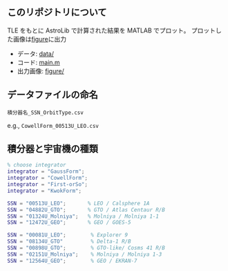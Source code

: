 ## このリポジトリについて

TLE をもとに AstroLib で計算された結果を MATLAB でプロット。
プロットした画像は[figure](figure/)に出力

- データ: [data/](data/)
- コード: [main.m](main.m)
- 出力画像: [figure/](figure/)

## データファイルの命名

`積分器名_SSN_OrbitType.csv`

e.g., `CowellForm_00513U_LEO.csv`

## 積分器と宇宙機の種類

```.m
% choose integrator
integrator = "GaussForm";
integrator = "CowellForm";
integrator = "First-orSo";
integrator = "KwokForm";
```

```.m
SSN = "00513U_LEO";       % LEO / Calsphere 1A
SSN = "04882U_GTO";       % GTO / Atlas Centaur R/B
SSN = "01324U_Molniya";   % Molniya / Molniya 1-1
SSN = "12472U_GEO";       % GEO / GOES-5

SSN = "00081U_LEO";        % Explorer 9
SSN = "08134U_GTO"         % Delta-1 R/B
SSN = "00898U_GTO";        % GTO-like/ Cosms 41 R/B
SSN = "02151U_Molniya";    % Molniya / Molniya 1-3
SSN = "12564U_GEO";        % GEO / EKRAN-7
```
